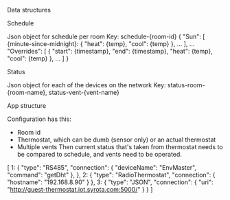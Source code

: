 Data structures

Schedule

Json object for schedule per room
Key: schedule-{room-id}
  {
    "Sun": [
      {minute-since-midnight}: {
        "heat": {temp},
        "cool": {temp}
      },
      ...
    ],
    ...
    "Overrides": [
      {
        "start": {timestamp},
        "end": {timestamp},
        "heat": {temp},
        "cool": {temp}
      },
      ...
    ]
  }

Status

Json object for each of the devices on the network
Key: status-room-{room-name}, status-vent-{vent-name}

App structure

Configuration has this:
 - Room id
 - Thermostat, which can be dumb (sensor only) or an actual thermostat
 - Multiple vents
Then current status that's taken from thermostat needs to be compared to schedule, and vents need to be operated.

[
    1: {
        "type": "RS485",
        "connection": {
            "deviceName": "EnvMaster",
            "command": "getDht"
        },
    },
    2: {
        "type": "RadioThermostat",
        "connection": {
            "hostname": "192.168.8.90"
        }
    },
    3: {
        "type": "JSON",
        "connection": {
            "uri": "http://guest-thermostat.iot.syrota.com:5000/"
        }
    }
]
